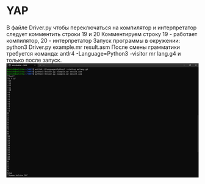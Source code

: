 # YAP
В файле Driver.py чтобы переключаться на компилятор и интерпретатор следует комментить строки 19 и 20
Комментируем строку 19 - работает компилятор, 20 - интерпретатор 
Запуск программы в окружении: python3 Driver.py example.mr result.asm
После смены грамматики требуется команда: antlr4 -Language=Python3 -visitor mr lang.g4 и только после запуск.
![Пример работы](https://github.com/K1r14/YAP/blob/main/photo_2025-03-11_15-03-19.jpg)
